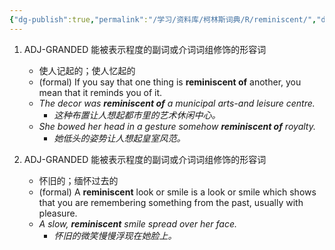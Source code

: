 ```yaml
---
{"dg-publish":true,"permalink":"/学习/资料库/柯林斯词典/R/reminiscent/","dgPassFrontmatter":true}
---
```


1. ADJ-GRANDED 能被表示程度的副词或介词词组修饰的形容词
	- 使人记起的；使人忆起的
	- (formal) If you say that one thing is **reminiscent of** another, you mean that it reminds you of it.
	- *The decor was **reminiscent of** a municipal arts-and leisure centre.*
		- *这种布置让人想起都市里的艺术休闲中心。*
	- *She bowed her head in a gesture somehow **reminiscent of** royalty.*
		- *她低头的姿势让人想起皇室风范。*

2. ADJ-GRANDED 能被表示程度的副词或介词词组修饰的形容词
	- 怀旧的；缅怀过去的
	- (formal) A **reminiscent** look or smile is a look or smile which shows that you are remembering something from the past, usually with pleasure.
	- *A slow, **reminiscent** smile spread over her face.*
		- *怀旧的微笑慢慢浮现在她脸上。*